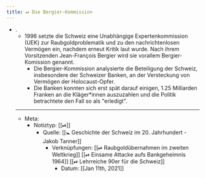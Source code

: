 ```yaml
---
title: ⏯ Die Bergier-Kommission
---
```


- .
	- 1996 setzte die Schweiz eine Unabhängige Expertenkommission (UEK) zur Raubgoldproblematik und zu den nachrichtenlosen Vermögen ein, nachdem erneut Kritik laut wurde. Nach ihrem Vorsitzenden Jean-François Bergier wird sie vorallem Bergier-Komission genannt.
		- Die Bergier-Kommission analysierte die Beteiligung der Schweiz, insbesondere der Schweizer Banken, an der Versteckung von Vermögen der Holocaust-Opfer.
		- Die Banken konnten sich erst spät darauf einigen, 1.25 Milliarden Franken an die Kläger*innen auszuzahlen und die Politik betrachtete den Fall so als "erledigt".
	- ---
	- Meta:
		- Notiztyp: [[⏯]]
			- Quelle: [[🚼 Geschichte der Schweiz im 20. Jahrhundert - Jakob Tanner]]
				- Verknüpfungen: [[⏯ Raubgoldübernahmen im zweiten Weltkrieg]] [[⏯ Einsame Attacke aufs Bankgeheimnis 1964]] [[⏯ Lehrreiche 90er für die Schweiz]]
					- Datum: [[Jan 11th, 2021]]